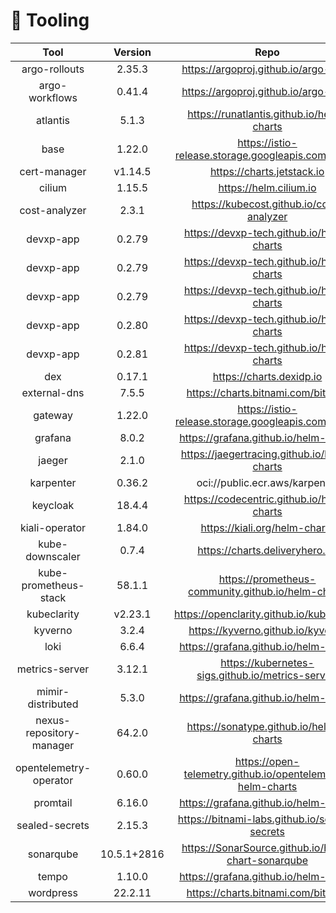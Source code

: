 # 🔩 Tooling

|      Tool        | Version | Repo | base | ops | dev | prd |
| :--------------: | :-----: | :---:| :--: | :-: | :-: | :-: |
| argo-rollouts | 2.35.3 | https://argoproj.github.io/argo-helm | ✅ |  |  |  |
| argo-workflows | 0.41.4 | https://argoproj.github.io/argo-helm | ✅ |  |  |  |
| atlantis | 5.1.3 | https://runatlantis.github.io/helm-charts |  | ✅ |  |  |
| base | 1.22.0 | https://istio-release.storage.googleapis.com/charts | ✅ |  |  |  |
| cert-manager | v1.14.5 | https://charts.jetstack.io | ✅ |  |  |  |
| cilium | 1.15.5 | https://helm.cilium.io | ✅ |  |  |  |
| cost-analyzer | 2.3.1 | https://kubecost.github.io/cost-analyzer | ✅ |  |  |  |
| devxp-app | 0.2.79 | https://devxp-tech.github.io/helm-charts |  |  |  | ✅ |
| devxp-app | 0.2.79 | https://devxp-tech.github.io/helm-charts |  |  | ✅ |  |
| devxp-app | 0.2.79 | https://devxp-tech.github.io/helm-charts | ✅ |  |  |  |
| devxp-app | 0.2.80 | https://devxp-tech.github.io/helm-charts |  |  |  | ✅ |
| devxp-app | 0.2.81 | https://devxp-tech.github.io/helm-charts |  |  | ✅ |  |
| dex | 0.17.1 | https://charts.dexidp.io | ✅ |  |  |  |
| external-dns | 7.5.5 | https://charts.bitnami.com/bitnami | ✅ |  |  |  |
| gateway | 1.22.0 | https://istio-release.storage.googleapis.com/charts | ✅ |  |  |  |
| grafana | 8.0.2 | https://grafana.github.io/helm-charts | ✅ |  |  |  |
| jaeger | 2.1.0 | https://jaegertracing.github.io/helm-charts | ✅ |  |  |  |
| karpenter | 0.36.2 | oci://public.ecr.aws/karpenter | ✅ |  |  |  |
| keycloak | 18.4.4 | https://codecentric.github.io/helm-charts | ✅ |  |  |  |
| kiali-operator | 1.84.0 | https://kiali.org/helm-charts | ✅ |  |  |  |
| kube-downscaler | 0.7.4 | https://charts.deliveryhero.io/ | ✅ |  |  |  |
| kube-prometheus-stack | 58.1.1 | https://prometheus-community.github.io/helm-charts | ✅ |  |  |  |
| kubeclarity | v2.23.1 | https://openclarity.github.io/kubeclarity | ✅ |  |  |  |
| kyverno | 3.2.4 | https://kyverno.github.io/kyverno | ✅ |  |  |  |
| loki | 6.6.4 | https://grafana.github.io/helm-charts | ✅ |  |  |  |
| metrics-server | 3.12.1 | https://kubernetes-sigs.github.io/metrics-server/ | ✅ |  |  |  |
| mimir-distributed | 5.3.0 | https://grafana.github.io/helm-charts | ✅ |  |  |  |
| nexus-repository-manager | 64.2.0 | https://sonatype.github.io/helm3-charts | ✅ |  |  |  |
| opentelemetry-operator | 0.60.0 | https://open-telemetry.github.io/opentelemetry-helm-charts | ✅ |  |  |  |
| promtail | 6.16.0 | https://grafana.github.io/helm-charts | ✅ |  |  |  |
| sealed-secrets | 2.15.3 | https://bitnami-labs.github.io/sealed-secrets | ✅ |  |  |  |
| sonarqube | 10.5.1+2816 | https://SonarSource.github.io/helm-chart-sonarqube | ✅ |  |  |  |
| tempo | 1.10.0 | https://grafana.github.io/helm-charts | ✅ |  |  |  |
| wordpress | 22.2.11 | https://charts.bitnami.com/bitnami | ✅ |  |  |  |
